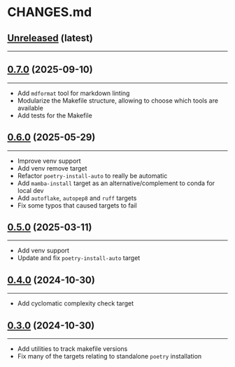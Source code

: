 # CHANGES.md

## [Unreleased](https://github.com/RolnickLab/lab-advanced-template/tree/main) (latest)

______________________________________________________________________

<!-- (New changes here in list form) -->

## [0.7.0](https://github.com/RolnickLab/lab-advanced-template/tree/makefile-0.7.0) (2025-09-10)

______________________________________________________________________

- Add `mdformat` tool for markdown linting
- Modularize the Makefile structure, allowing to choose which tools are available
- Add tests for the Makefile

## [0.6.0](https://github.com/RolnickLab/lab-advanced-template/tree/makefile-0.6.0) (2025-05-29)

______________________________________________________________________

- Improve venv support
- Add venv remove target
- Refactor `poetry-install-auto` to really be automatic
- Add `mamba-install` target as an alternative/complement to conda for local dev
- Add `autoflake`, `autopep8` and `ruff` targets
- Fix some typos that caused targets to fail

## [0.5.0](https://github.com/RolnickLab/lab-advanced-template/tree/makefile-0.5.0) (2025-03-11)

______________________________________________________________________

- Add venv support
- Update and fix `poetry-install-auto` target

## [0.4.0](https://github.com/RolnickLab/lab-advanced-template/tree/makefile-0.4.0) (2024-10-30)

______________________________________________________________________

- Add cyclomatic complexity check target

## [0.3.0](https://github.com/RolnickLab/lab-advanced-template/tree/makefile-0.3.0) (2024-10-30)

______________________________________________________________________

- Add utilities to track makefile versions
- Fix many of the targets relating to standalone `poetry` installation
